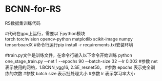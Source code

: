 # BCNN-for-RS
RS数据集训练代码

#代码在gpu上运行，需要以下python模块<br>
torch
torchvision
opencv-python
matplotlib
scikit-image
numpy
tensorboardX
#命令行运行pip install -r requirements.txt安装环境

#train.py文件是训练文件，在命令行输入以下命令开始训练
python one_stage_train.py --net 1 --epochs 90 --batch-size 32 --lr 0.002
#参数 net 表示使用的网络，1.BCNN_vgg16, 2.SE_resnet50。
#参数 epochs 表示完全训练的次数
#参数 batch size 表示批处理大小
#参数 lr 表示学习率大小
